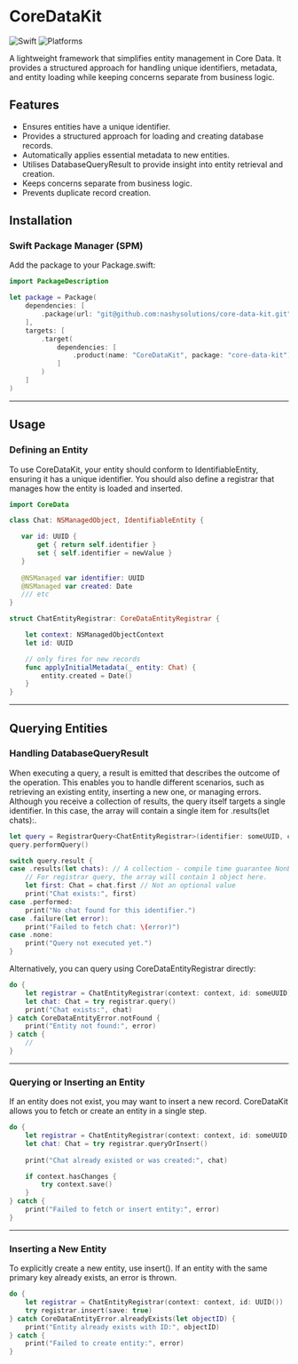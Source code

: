 # CoreDataKit

![Swift](https://img.shields.io/badge/Swift-6.0-orange?logo=swift) ![Platforms](https://img.shields.io/badge/Platforms-iOS%20%7C%20macOS%20%7C%20visionOS%20%7C%20tvOS%20%7C%20watchOS-blue?logo=apple)

A lightweight framework that simplifies entity management in Core Data. It provides a structured approach for handling unique identifiers, metadata, and entity loading while keeping concerns separate from business logic.

## Features
- Ensures entities have a unique identifier.
- Provides a structured approach for loading and creating database records.
- Automatically applies essential metadata to new entities.
- Utilises DatabaseQueryResult to provide insight into entity retrieval and creation.
- Keeps concerns separate from business logic.
- Prevents duplicate record creation.

## Installation

### Swift Package Manager (SPM)

Add the package to your Package.swift:

```swift
import PackageDescription

let package = Package(
    dependencies: [
        .package(url: "git@github.com:nashysolutions/core-data-kit.git", .upToNextMinor(from: "4.0.0")),
    ],
    targets: [
        .target(
            dependencies: [
                .product(name: "CoreDataKit", package: "core-data-kit")
            ]
        )
    ]
)
```

---

## Usage

### Defining an Entity

To use CoreDataKit, your entity should conform to IdentifiableEntity, ensuring it has a unique identifier. You should also define a registrar that manages how the entity is loaded and inserted.

```swift
import CoreData

class Chat: NSManagedObject, IdentifiableEntity {

   var id: UUID {
       get { return self.identifier }
       set { self.identifier = newValue }
   }
   
   @NSManaged var identifier: UUID
   @NSManaged var created: Date
   /// etc
}

struct ChatEntityRegistrar: CoreDataEntityRegistrar {

    let context: NSManagedObjectContext
    let id: UUID

    // only fires for new records
    func applyInitialMetadata(_ entity: Chat) {
        entity.created = Date()
    }
}
```

---

## Querying Entities

### Handling DatabaseQueryResult

When executing a query, a result is emitted that describes the outcome of the operation. This enables you to handle different scenarios, such as retrieving an existing entity, inserting a new one, or managing errors. Although you receive a collection of results, the query itself targets a single identifier. In this case, the array will contain a single item for .results(let chats):.

```swift
let query = RegistrarQuery<ChatEntityRegistrar>(identifier: someUUID, context: context)
query.performQuery()

switch query.result {
case .results(let chats): // A collection - compile time guarantee NonEmpty<Chat>.
    // For registrar query, the array will contain 1 object here.
    let first: Chat = chat.first // Not an optional value
    print("Chat exists:", first)
case .performed:
    print("No chat found for this identifier.")
case .failure(let error):
    print("Failed to fetch chat: \(error)")
case .none:
    print("Query not executed yet.")
}
```

Alternatively, you can query using CoreDataEntityRegistrar directly:

```swift
do {
    let registrar = ChatEntityRegistrar(context: context, id: someUUID)
    let chat: Chat = try registrar.query()
    print("Chat exists:", chat)
} catch CoreDataEntityError.notFound {
    print("Entity not found:", error)
} catch {
    //
}
```

---

### Querying or Inserting an Entity

If an entity does not exist, you may want to insert a new record. CoreDataKit allows you to fetch or create an entity in a single step.

```swift
do {
    let registrar = ChatEntityRegistrar(context: context, id: someUUID)
    let chat: Chat = try registrar.queryOrInsert()
    
    print("Chat already existed or was created:", chat)

    if context.hasChanges {
        try context.save()
    }
} catch {
    print("Failed to fetch or insert entity:", error)
}
```

---

### Inserting a New Entity

To explicitly create a new entity, use insert(). If an entity with the same primary key already exists, an error is thrown.

```swift
do {
    let registrar = ChatEntityRegistrar(context: context, id: UUID())
    try registrar.insert(save: true)
} catch CoreDataEntityError.alreadyExists(let objectID) {
    print("Entity already exists with ID:", objectID)
} catch {
    print("Failed to create entity:", error)
}
```
